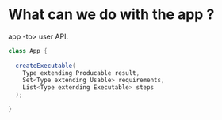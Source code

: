 # What can we do with the app ?
app -to> user API.
```c#
class App {
  
  createExecutable(
    Type extending Producable result, 
    Set<Type extending Usable> requirements, 
    List<Type extending Executable> steps
  );

}
```
